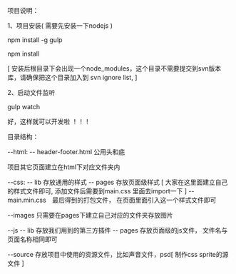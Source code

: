 项目说明：

1、项目安装( 需要先安装一下nodejs )
  
  npm install -g gulp
  
  npm install   

  [ 安装后根目录下会出现一个node_modules，这个目录不需要提交到svn版本库，请确保把这个目录加入到 svn ignore list,  ]

2、启动文件监听 
  
  gulp watch

好，这样就可以开发啦 ！！！

目录结构：

  --html:
    -- header-footer.html 公用头和底

项目其它页面建立在html下对应文件夹内

  --css:
    -- lib  存放通用的样式
    -- pages 存放页面级样式 [ 大家在这里面建立自己的样式文件即可, 添加文件后需要到main.css 里面去import一下 ]
    -- main.min.css　最后得到的打包文件， 在页面里面引入这一个样式文件即可

  --images
    只需要在pages下建立自己对应的文件夹存放图片

  --js
    -- lib 存放我们用到的第三方插件
    -- pages 存放页面级的js文件， 文件名与页面名称相同即可

  --source 
    存放项目中使用的资源文件，比如声音文件，psd[ 制作css sprite的源文件 ]
